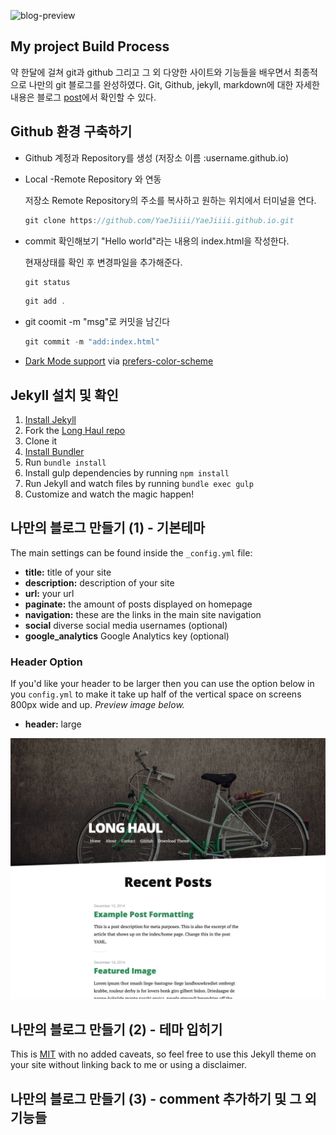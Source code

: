 ![blog-preview](https://user-images.githubusercontent.com/105334974/204706833-933081cd-e277-4f2f-a7bb-145f618e2a82.JPG)

## My project Build Process
약 한달에 걸쳐 git과 github 그리고 그 외 다양한 사이트와 기능들을 배우면서 최종적으로 나만의 git 블로그를 완성하였다. Git, Github, jekyll, markdown에 대한 자세한 내용은 블로그 [post](https://yaejiiii.github.io/blog/welcome-to-jekyll/)에서 확인할 수 있다.

## Github 환경 구축하기

- Github 계정과 Repository를 생성 (저장소 이름 :username.github.io)
- Local -Remote Repository 와 연동

    저장소 Remote Repository의 주소를 복사하고 원하는 위치에서 터미널을 연다.
    ```c
    git clone https://github.com/YaeJiiii/YaeJiiii.github.io.git
    ```
- commit 확인해보기
    "Hello world"라는 내용의 index.html을 작성한다.
    
     현재상태를 확인 후 변경파일을 추가해준다.
    ```c
    git status
    ```
    ```c
    git add .
    ```
- git coomit -m "msg"로 커밋을 남긴다
    ```c
    git commit -m "add:index.html"
    ```



- [Dark Mode support](https://github.com/brianmaierjr/long-haul/blob/master/preview-dark.png) via [prefers-color-scheme](https://developer.mozilla.org/en-US/docs/Web/CSS/@media/prefers-color-scheme) 

## Jekyll 설치 및 확인

1. [Install Jekyll](http://jekyllrb.com)
2. Fork the [Long Haul repo](http://github.com/brianmaierjr/long-haul)
3. Clone it
4. [Install Bundler](http://bundler.io/)
5. Run `bundle install`
6. Install gulp dependencies by running `npm install`
7. Run Jekyll and watch files by running `bundle exec gulp`
8. Customize and watch the magic happen!

## 나만의 블로그 만들기 (1) - 기본테마

The main settings can be found inside the `_config.yml` file:

- **title:** title of your site
- **description:** description of your site
- **url:** your url
- **paginate:** the amount of posts displayed on homepage
- **navigation:** these are the links in the main site navigation
- **social** diverse social media usernames (optional)
- **google_analytics** Google Analytics key (optional)

### Header Option

If you'd like your header to be larger then you can use the option below in you `config.yml` to make it take up half of the vertical space on screens 800px wide and up. *Preview image below.*

- **header:** large

![preview Long Haul](/preview-large.png)

## 나만의 블로그 만들기 (2) - 테마 입히기
This is [MIT](LICENSE) with no added caveats, so feel free to use this Jekyll theme on your site without linking back to me or using a disclaimer.


## 나만의 블로그 만들기 (3) - comment 추가하기 및 그 외 기능들


